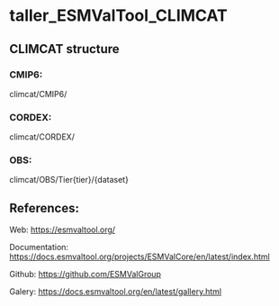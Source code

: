 # taller_ESMValTool_CLIMCAT

## CLIMCAT structure

### CMIP6:

climcat/CMIP6/

### CORDEX:

climcat/CORDEX/

### OBS:

climcat/OBS/Tier{tier}/{dataset}

## References:

Web:
https://esmvaltool.org/ 

Documentation:
https://docs.esmvaltool.org/projects/ESMValCore/en/latest/index.html 

Github:
https://github.com/ESMValGroup 

Galery:
https://docs.esmvaltool.org/en/latest/gallery.html 
